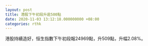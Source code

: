 ```yaml
---
layout: post
title: 港股下午初段升逾500點
date: 2020-11-03 13:12:18.000000000 +08:00
categories: rthk
---
```


港股持續造好，恒生指數下午初段報24969點，升509點，升幅2.08%。
